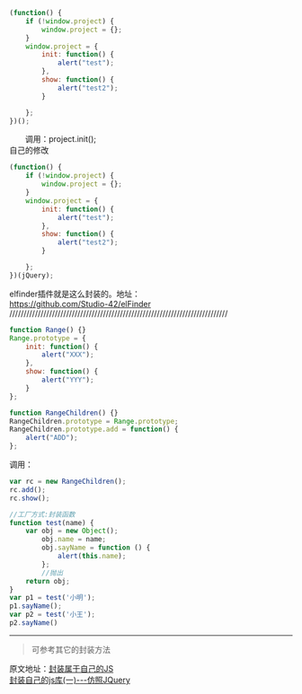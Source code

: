 
```javascript
(function() {
	if (!window.project) {
		window.project = {};
	}
	window.project = {
		init: function() {
			alert("test");
		},
		show: function() {
			alert("test2");
		}

	};　　
})();
```

　　调用：project.init();  
自己的修改  

```javascript
(function() {
	if (!window.project) {
		window.project = {};
	}
	window.project = {
		init: function() {
			alert("test");
		},
		show: function() {
			alert("test2");
		}

	};　　
})(jQuery);
```

elfinder插件就是这么封装的。地址：  
<https://github.com/Studio-42/elFinder>
/////////////////////////////////////////////////////////////////////////////

```javascript
function Range() {}
Range.prototype = {
	init: function() {
		alert("XXX");
	},
	show: function() {
		alert("YYY");
	}
};

function RangeChildren() {}
RangeChildren.prototype = Range.prototype;
RangeChildren.prototype.add = function() {
	alert("ADD");
};
```

调用：  

```javascript
var rc = new RangeChildren();
rc.add();
rc.show();
```

``` javascript
//工厂方式:封装函数
function test(name) {
    var obj = new Object();
        obj.name = name;
        obj.sayName = function () {
            alert(this.name);
        };
        //抛出
    return obj;
}
var p1 = test('小明');
p1.sayName();
var p2 = test('小王');
p2.sayName()
```
---

> 可参考其它的封装方法

原文地址：<a href="http://zm603380946.iteye.com/blog/1834010" target="_blank">封装属于自己的JS</a>  
<a href="https://blog.csdn.net/yanlzhl/article/details/54136724" target="_blank">封装自己的js库(一)---仿照JQuery</a>
